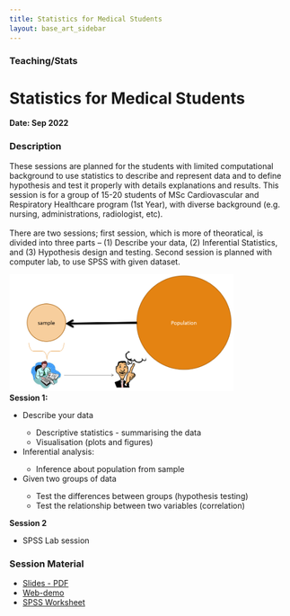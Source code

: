 ```yaml
---
title: Statistics for Medical Students
layout: base_art_sidebar
---
```


### Teaching/Stats

# Statistics for Medical Students
**Date: Sep 2022**


<div class="panel panel-collapsable is-expanded">
    <div class="panel-heading">
        <h3>Description</h3>
            <span class="panel-collapsable-trigger"></span>
        </div>
    <div class="panel-content" style="display: block;">
        <p>
        These sessions are planned for the students with limited computational background to use statistics to describe and represent data and to define hypothesis and test it properly with details explanations and results. This session is for a group of 15-20 students of MSc Cardiovascular and Respiratory Healthcare program (1st Year), with diverse background (e.g. nursing, administrations, radiologist, etc). 
        <br><br>
        There are two sessions; first session, which is more of theoratical,  is divided into three parts – (1) Describe your data, (2) Inferential Statistics, and (3) Hypothesis design and testing. Second session is planned with computer lab, to use SPSS with given dataset.
        <div class="side-img-right"> <a href="./Introduction_to_Statistics.pdf" target="_blank"><img src="cover.png" alt="slides" width="400"> </a></div>
        <b>Session 1:</b>
        <ul>
        <li> Describe your data </li>
        <ul>
        <li>Descriptive statistics - summarising the data </li>
        <li>Visualisation (plots and figures)</li>
        </ul>
        <li>Inferential analysis:</li>
        <ul>
        <li>Inference about population from sample </li>
        </ul>
        <li>Given two groups of data </li>
        <ul>
        <li>Test the differences between groups (hypothesis testing) </li>
        <li>Test the relationship between two variables (correlation) </li>
        </ul>
        </ul>
        <b> Session 2 </b>
        <ul><li> SPSS Lab session </li></ul>
        </p>
        <!-- <ul>
            <li><a href="" target="_blank">Syllabus</a></li>
            <li><a href="">DOWNLOAD All Course Materials</a></li>
        </ul> -->
        </div>
    </div>

<div class="panel panel-collapsable ">
    <div class="panel-heading">
        <h3>Session Material</h3>
        <span class="panel-collapsable-trigger"></span>
        </div>
    <div class="panel-content">
        <div class="heading" style="margin-top: 0">
            <!-- <p>Overview</p> -->
        </div>
        <ul class='list-inline'>
        <li><a href="files/Introduction_to_Statistics.pdf" target="_blank"><aa class="btn btn-small btn-highlight">Slides - PDF</aa></a></li>
        <li><a href="https://nikeshbajaj.github.io/teaching/stats_demo" target="_blank"><aa class="btn btn-small btn-highlight">Web-demo</aa></a></li>
        <li><a href="https://nikeshbajaj.github.io/teaching/spss_session/WorkSheet_SPSS_Session.pdf" target="_blank"><aa class="btn btn-small btn-highlight">SPSS Worksheet</aa></a></li>
        </ul>
        </div>
    </div>


<div class="row">
<div class='col-50'>
</div>
<div class='col-50'>
</div>
</div>
